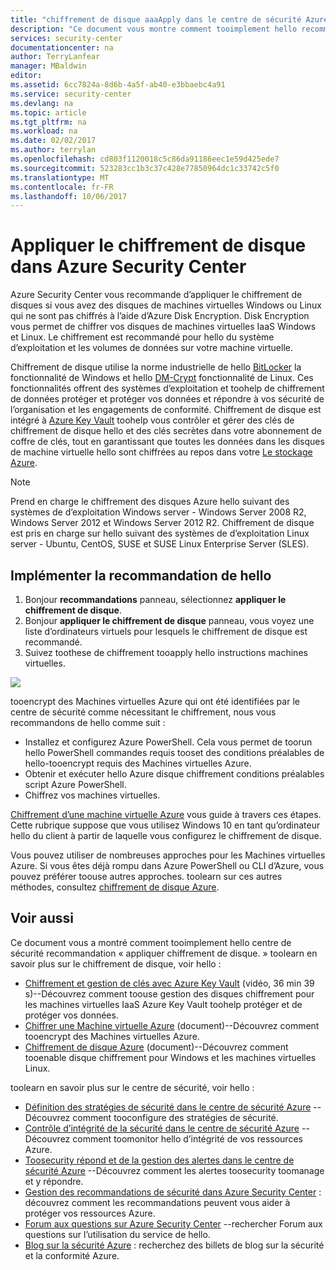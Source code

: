 ```yaml
---
title: "chiffrement de disque aaaApply dans le centre de sécurité Azure | Documents Microsoft"
description: "Ce document vous montre comment tooimplement hello recommandation du centre de sécurité Azure ** appliquer le chiffrement de disque **."
services: security-center
documentationcenter: na
author: TerryLanfear
manager: MBaldwin
editor: 
ms.assetid: 6cc7824a-8d6b-4a5f-ab40-e3bbaebc4a91
ms.service: security-center
ms.devlang: na
ms.topic: article
ms.tgt_pltfrm: na
ms.workload: na
ms.date: 02/02/2017
ms.author: terrylan
ms.openlocfilehash: cd803f1120018c5c86da91186eec1e59d425ede7
ms.sourcegitcommit: 523283cc1b3c37c428e77850964dc1c33742c5f0
ms.translationtype: MT
ms.contentlocale: fr-FR
ms.lasthandoff: 10/06/2017
---
```

# <a name="apply-disk-encryption-in-azure-security-center"></a>Appliquer le chiffrement de disque dans Azure Security Center
Azure Security Center vous recommande d’appliquer le chiffrement de disques si vous avez des disques de machines virtuelles Windows ou Linux qui ne sont pas chiffrés à l’aide d’Azure Disk Encryption. Disk Encryption vous permet de chiffrer vos disques de machines virtuelles IaaS Windows et Linux.  Le chiffrement est recommandé pour hello du système d’exploitation et les volumes de données sur votre machine virtuelle.

Chiffrement de disque utilise la norme industrielle de hello [BitLocker](https://technet.microsoft.com/library/cc732774.aspx) la fonctionnalité de Windows et hello [DM-Crypt](https://en.wikipedia.org/wiki/Dm-crypt) fonctionnalité de Linux. Ces fonctionnalités offrent des systèmes d’exploitation et toohelp de chiffrement de données protéger et protéger vos données et répondre à vos sécurité de l’organisation et les engagements de conformité. Chiffrement de disque est intégré à [Azure Key Vault](https://azure.microsoft.com/documentation/services/key-vault/) toohelp vous contrôler et gérer des clés de chiffrement de disque hello et des clés secrètes dans votre abonnement de coffre de clés, tout en garantissant que toutes les données dans les disques de machine virtuelle hello sont chiffrées au repos dans votre [ Le stockage Azure](https://azure.microsoft.com/documentation/services/storage/).

> [!NOTE]
> Prend en charge le chiffrement des disques Azure hello suivant des systèmes de d’exploitation Windows server - Windows Server 2008 R2, Windows Server 2012 et Windows Server 2012 R2. Chiffrement de disque est pris en charge sur hello suivant des systèmes de d’exploitation Linux server - Ubuntu, CentOS, SUSE et SUSE Linux Enterprise Server (SLES).
>
>

## <a name="implement-hello-recommendation"></a>Implémenter la recommandation de hello
1. Bonjour **recommandations** panneau, sélectionnez **appliquer le chiffrement de disque**.
2. Bonjour **appliquer le chiffrement de disque** panneau, vous voyez une liste d’ordinateurs virtuels pour lesquels le chiffrement de disque est recommandé.
3. Suivez toothese de chiffrement tooapply hello instructions machines virtuelles.

![][1]

tooencrypt des Machines virtuelles Azure qui ont été identifiées par le centre de sécurité comme nécessitant le chiffrement, nous vous recommandons de hello comme suit :

* Installez et configurez Azure PowerShell. Cela vous permet de toorun hello PowerShell commandes requis tooset des conditions préalables de hello-tooencrypt requis des Machines virtuelles Azure.
* Obtenir et exécuter hello Azure disque chiffrement conditions préalables script Azure PowerShell.
* Chiffrez vos machines virtuelles.

[Chiffrement d’une machine virtuelle Azure](security-center-disk-encryption.md) vous guide à travers ces étapes.  Cette rubrique suppose que vous utilisez Windows 10 en tant qu’ordinateur hello du client à partir de laquelle vous configurez le chiffrement de disque.

Vous pouvez utiliser de nombreuses approches pour les Machines virtuelles Azure. Si vous êtes déjà rompu dans Azure PowerShell ou CLI d’Azure, vous pouvez préférer toouse autres approches. toolearn sur ces autres méthodes, consultez [chiffrement de disque Azure](../security/azure-security-disk-encryption.md).

## <a name="see-also"></a>Voir aussi
Ce document vous a montré comment tooimplement hello centre de sécurité recommandation « appliquer chiffrement de disque. » toolearn en savoir plus sur le chiffrement de disque, voir hello :

* [Chiffrement et gestion de clés avec Azure Key Vault](https://azure.microsoft.com/documentation/videos/azurecon-2015-encryption-and-key-management-with-azure-key-vault/) (vidéo, 36 min 39 s)--Découvrez comment toouse gestion des disques chiffrement pour les machines virtuelles IaaS Azure Key Vault toohelp protéger et de protéger vos données.
* [Chiffrer une Machine virtuelle Azure](security-center-disk-encryption.md) (document)--Découvrez comment tooencrypt des Machines virtuelles Azure.
* [Chiffrement de disque Azure](../security/azure-security-disk-encryption.md) (document)--Découvrez comment tooenable disque chiffrement pour Windows et les machines virtuelles Linux.

toolearn en savoir plus sur le centre de sécurité, voir hello :

* [Définition des stratégies de sécurité dans le centre de sécurité Azure](security-center-policies.md) --Découvrez comment tooconfigure des stratégies de sécurité.
* [Contrôle d’intégrité de la sécurité dans le centre de sécurité Azure](security-center-monitoring.md) --Découvrez comment toomonitor hello d’intégrité de vos ressources Azure.
* [Toosecurity répond et de la gestion des alertes dans le centre de sécurité Azure](security-center-managing-and-responding-alerts.md) --Découvrez comment les alertes toosecurity toomanage et y répondre.
* [Gestion des recommandations de sécurité dans Azure Security Center](security-center-recommendations.md) : découvrez comment les recommandations peuvent vous aider à protéger vos ressources Azure.
* [Forum aux questions sur Azure Security Center](security-center-faq.md) --rechercher Forum aux questions sur l’utilisation du service de hello.
* [Blog sur la sécurité Azure](http://blogs.msdn.com/b/azuresecurity/) : recherchez des billets de blog sur la sécurité et la conformité Azure.

<!--Image references-->
[1]: ./media/security-center-apply-disk-encryption/apply-disk-encryption.png
